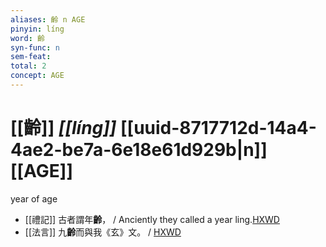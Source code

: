 ```yaml
---
aliases: 齡 n AGE
pinyin: líng
word: 齡
syn-func: n
sem-feat: 
total: 2
concept: AGE 
---
```

# [[齡]] *[[líng]]*  [[uuid-8717712d-14a4-4ae2-be7a-6e18e61d929b|n]] [[AGE]]
year of age
 - [[禮記]] 古者謂年**齡**， / Anciently they called a year ling.[HXWD](https://hxwd.org/textview.html?location=KR1d0052_tls_008-1a.55)
 - [[法言]] 九**齡**而與我《玄》文。 / [HXWD](https://hxwd.org/textview.html?location=KR3a0009_tls_005-19a.4)